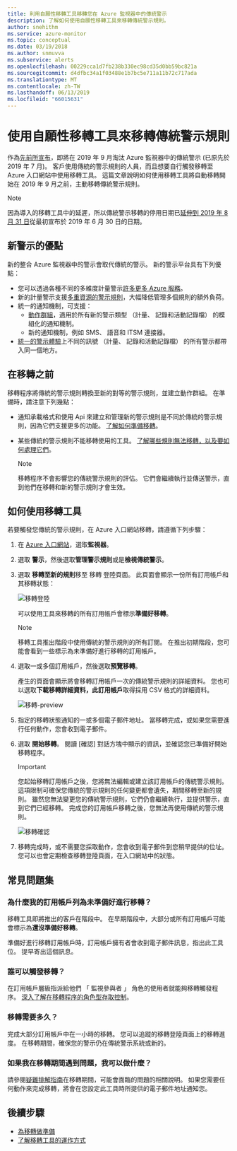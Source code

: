 ```yaml
---
title: 利用自願性移轉工具移轉您在 Azure 監視器中的傳統警示
description: 了解如何使用自願性移轉工具來移轉傳統警示規則。
author: snehithm
ms.service: azure-monitor
ms.topic: conceptual
ms.date: 03/19/2018
ms.author: snmuvva
ms.subservice: alerts
ms.openlocfilehash: 00229cca1d7fb238b330ec98cd35d0bb59bc821a
ms.sourcegitcommit: d4dfbc34a1f03488e1b7bc5e711a11b72c717ada
ms.translationtype: MT
ms.contentlocale: zh-TW
ms.lasthandoff: 06/13/2019
ms.locfileid: "66015631"
---
```

# <a name="use-the-voluntary-migration-tool-to-migrate-your-classic-alert-rules"></a>使用自願性移轉工具來移轉傳統警示規則

作為[先前所宣布](monitoring-classic-retirement.md)，即將在 2019 年 9 月淘汰 Azure 監視器中的傳統警示 (已原先於 2019 年 7 月)。 客戶使用傳統的警示規則的人員，而且想要自行觸發移轉至 Azure 入口網站中使用移轉工具。 這篇文章說明如何使用移轉工具將自動移轉開始在 2019 年 9 月之前，主動移轉傳統警示規則。

> [!NOTE]
> 因為導入的移轉工具中的延遲，所以傳統警示移轉的停用日期已[延伸到 2019 年 8 月 31 日](https://azure.microsoft.com/updates/azure-monitor-classic-alerts-retirement-date-extended-to-august-31st-2019/)從最初宣布於 2019 年 6 月 30 日的日期。

## <a name="benefits-of-new-alerts"></a>新警示的優點

新的整合 Azure 監視器中的警示會取代傳統的警示。 新的警示平台具有下列優點：

- 您可以透過各種不同的多維度計量警示[許多更多 Azure 服務](alerts-metric-near-real-time.md#metrics-and-dimensions-supported)。
- 新的計量警示支援[多重資源的警示規則](alerts-metric-overview.md#monitoring-at-scale-using-metric-alerts-in-azure-monitor)，大幅降低管理多個規則的額外負荷。
- 統一的通知機制，可支援：
  - [動作群組](action-groups.md)，適用於所有新的警示類型 （計量、 記錄和活動記錄檔） 的模組化的通知機制。
  - 新的通知機制，例如 SMS、 語音和 ITSM 連接器。
- [統一的警示體驗](alerts-overview.md)上不同的訊號 （計量、 記錄和活動記錄檔） 的所有警示都帶入同一個地方。

## <a name="before-you-migrate"></a>在移轉之前

移轉程序將傳統的警示規則轉換至新的對等的警示規則，並建立動作群組。 在準備時，請注意下列幾點：

- 通知承載格式和使用 Api 來建立和管理新的警示規則是不同於傳統的警示規則，因為它們支援更多的功能。 [了解如何準備移轉](alerts-prepare-migration.md)。

- 某些傳統的警示規則不能移轉使用的工具。 [了解哪些規則無法移轉，以及要如何處理它們](alerts-understand-migration.md#which-classic-alert-rules-can-be-migrated)。

    > [!NOTE]
    > 移轉程序不會影響您的傳統警示規則的評估。 它們會繼續執行並傳送警示，直到他們在移轉和新的警示規則才會生效。

## <a name="how-to-use-the-migration-tool"></a>如何使用移轉工具

若要觸發您傳統的警示規則，在 Azure 入口網站移轉，請遵循下列步驟：

1. 在  [Azure 入口網站](https://portal.azure.com)，選取**監視器**。

1. 選取 **警示**，然後選取**管理警示規則**或是**檢視傳統警示**。

1. 選取 **移轉至新的規則**移至 移轉 登陸頁面。 此頁面會顯示一份所有訂用帳戶和其移轉狀態：

    ![移轉登陸](media/alerts-migration/migration-landing.png "移轉規則")

    可以使用工具來移轉的所有訂用帳戶會標示**準備好移轉**。

    > [!NOTE]
    > 移轉工具推出階段中使用傳統的警示規則的所有訂閱。 在推出初期階段，您可能會看到一些標示為未準備好進行移轉的訂用帳戶。

1. 選取一或多個訂用帳戶，然後選取**預覽移轉**。

    產生的頁面會顯示將會移轉訂用帳戶一次的傳統警示規則的詳細資料。 您也可以選取**下載移轉詳細資料，此訂用帳戶**取得採用 CSV 格式的詳細資料。

    ![移轉-preview](media/alerts-migration/migration-preview.png "預覽移轉")

1. 指定的移轉狀態通知的一或多個電子郵件地址。 當移轉完成，或如果您需要進行任何動作，您會收到電子郵件。

1. 選取 **開始移轉**。 閱讀 [確認] 對話方塊中顯示的資訊，並確認您已準備好開始移轉程序。

    > [!IMPORTANT]
    > 您起始移轉訂用帳戶之後，您將無法編輯或建立該訂用帳戶的傳統警示規則。 這項限制可確保您傳統的警示規則的任何變更都會遺失，期間移轉至新的規則。 雖然您無法變更您的傳統警示規則，它們仍會繼續執行，並提供警示，直到它們已經移轉。 完成您的訂用帳戶移轉之後，您無法再使用傳統的警示規則。

    ![移轉確認](media/alerts-migration/migration-confirm.png "確認開始移轉")

1. 移轉完成時，或不需要您採取動作，您會收到電子郵件到您稍早提供的位址。 您可以也會定期檢查移轉登陸頁面，在入口網站中的狀態。

## <a name="frequently-asked-questions"></a>常見問題集

### <a name="why-is-my-subscription-listed-as-not-ready-for-migration"></a>為什麼我的訂用帳戶列為未準備好進行移轉？

移轉工具即將推出的客戶在階段中。 在早期階段中，大部分或所有訂用帳戶可能會標示為**還沒準備好移轉**。 

準備好進行移轉訂用帳戶時，訂用帳戶擁有者會收到電子郵件訊息，指出此工具位。 提早寄出這個訊息。

### <a name="who-can-trigger-the-migration"></a>誰可以觸發移轉？

在訂用帳戶層級指派給他們 「 監視參與者 」 角色的使用者就能夠移轉觸發程序。 [深入了解在移轉程序的角色型存取控制](alerts-understand-migration.md#who-can-trigger-the-migration)。

### <a name="how-long-will-the-migration-take"></a>移轉需要多久？

完成大部分訂用帳戶中在一小時的移轉。 您可以追蹤的移轉登陸頁面上的移轉進度。 在移轉期間，確保您的警示仍在傳統警示系統或新的。

### <a name="what-can-i-do-if-i-run-into-a-problem-during-migration"></a>如果我在移轉期間遇到問題，我可以做什麼？

請參閱[疑難排解指南](alerts-understand-migration.md#common-problems-and-remedies)在移轉期間，可能會面臨的問題的相關說明。 如果您需要任何動作來完成移轉，將會在您設定此工具時所提供的電子郵件地址通知您。

## <a name="next-steps"></a>後續步驟

- [為移轉做準備](alerts-prepare-migration.md)
- [了解移轉工具的運作方式](alerts-understand-migration.md)
